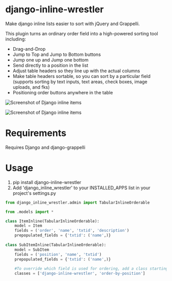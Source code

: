 django-inline-wrestler
=======================

Make django inline lists easier to sort with jQuery and Grappelli.

This plugin turns an ordinary order field into a high-powered sorting tool including:
* Drag-and-Drop
* Jump to Top and Jump to Bottom buttons
* Jump one up and Jump one bottom
* Send directly to a position in the list
* Adjust table headers so they line up with the actual columns
* Make table headers sortable, so you can sort by a particular field (supports sorting by text inputs, text areas, check boxes, image uploads, and fks)
* Positioning order buttons anywhere in the table

![Screenshot of Django inline items](/../master/docs/screenshots/screenshot.png?raw=true "Screenshot of Tabular Inline Items")

![Screenshot of Django inline items](/../master/docs/screenshots/sort_by_columns.png?raw=true "Screenshot of Tabular Inline Items")

Requirements
=====
Requires Django and django-grappelli

Usage
=====
1. pip install django-inline-wrestler
2. Add 'django_inline_wrestler' to your INSTALLED_APPS list in your project's settings.py

```python
from django_inline_wrestler.admin import TabularInlineOrderable

from .models import *

class ItemInline(TabularInlineOrderable):
	model = Item
	fields = ('order', 'name', 'txtid', 'description')
	prepopulated_fields = {'txtid': ('name',)}
	
class SubItemInline(TabularInlineOrderable):
	model = SubItem
	fields = ('position', 'name', 'txtid')
	prepopulated_fields = {'txtid': ('name',)}
	
	#To override which field is used for ordering, add a class starting with order-by-[fieldname]. Make sure to also include
	classes = ['django-inline-wrestler', 'order-by-position']
```
